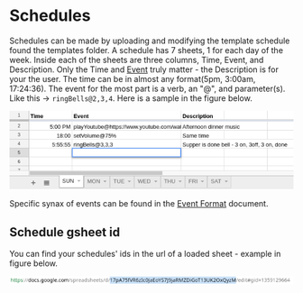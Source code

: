 # Schedules
Schedules can be made by uploading and modifying the template schedule found the templates folder. A schedule has 7 sheets, 1 for each day of the week. Inside each of the sheets are three columns, Time, Event, and Description. Only the Time and [Event](./event_format.md) truly matter - the Description is for your the user. The time can be in almost any format(5pm, 3:00am, 17:24:36). The event for the most part is a verb, an "@", and parameter(s). Like this -> ```ringBells@2,3,4```. Here is a sample in the figure below.

![Schedule Example](https://github.com/nametable/rpi-alarm-system/blob/master/docs/scheduleExample.png)

Specific synax of events can be found in the [Event Format](./event_format.md) document.

## Schedule gsheet id

You can find your schedules' ids in the url of a loaded sheet - example in figure below.

![Sheet Id](https://github.com/nametable/rpi-alarm-system/blob/master/docs/spreadsheetId.png)